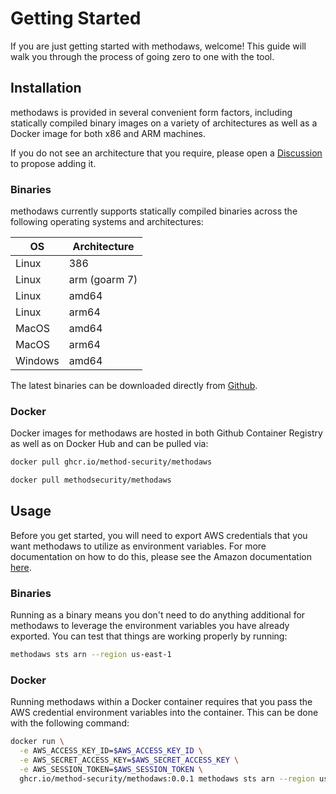 # Getting Started

If you are just getting started with methodaws, welcome! This guide will walk you through the process of going zero to one with the tool.

## Installation

methodaws is provided in several convenient form factors, including statically compiled binary images on a variety of architectures as well as a Docker image for both x86 and ARM machines.

If you do not see an architecture that you require, please open a [Discussion](../community/contribute/discussions.md) to propose adding it.

### Binaries

methodaws currently supports statically compiled binaries across the following operating systems and architectures:

| OS      | Architecture  |
| ------- | ------------- |
| Linux   | 386           |
| Linux   | arm (goarm 7) |
| Linux   | amd64         |
| Linux   | arm64         |
| MacOS   | amd64         |
| MacOS   | arm64         |
| Windows | amd64         |

The latest binaries can be downloaded directly from [Github](releases).

### Docker

Docker images for methodaws are hosted in both Github Container Registry as well as on Docker Hub and can be pulled via:

```bash
docker pull ghcr.io/method-security/methodaws
```

```bash
docker pull methodsecurity/methodaws
```

## Usage

Before you get started, you will need to export AWS credentials that you want methodaws to utilize as environment variables. For more documentation on how to do this, please see the Amazon documentation [here](aws_env_vars).

### Binaries

Running as a binary means you don't need to do anything additional for methodaws to leverage the environment variables you have already exported. You can test that things are working properly by running:

```bash
methodaws sts arn --region us-east-1
```

### Docker

Running methodaws within a Docker container requires that you pass the AWS credential environment variables into the container. This can be done with the following command:

```bash
docker run \
  -e AWS_ACCESS_KEY_ID=$AWS_ACCESS_KEY_ID \
  -e AWS_SECRET_ACCESS_KEY=$AWS_SECRET_ACCESS_KEY \
  -e AWS_SESSION_TOKEN=$AWS_SESSION_TOKEN \
  ghcr.io/method-security/methodaws:0.0.1 methodaws sts arn --region us-east-1 --output json
```

[releases]: https://github.com/Method-Security/methodaws/releases/latest
[aws_env_vars]: https://docs.aws.amazon.com/cli/v1/userguide/cli-configure-envvars.html
